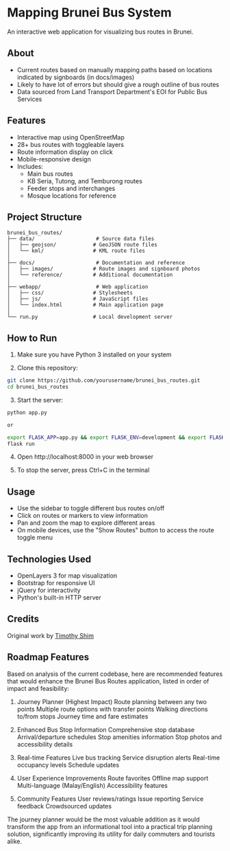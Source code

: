 # Mapping Brunei Bus System

An interactive web application for visualizing bus routes in Brunei.

## About

- Current routes based on manually mapping paths based on locations indicated by signboards (in docs/images)
- Likely to have lot of errors but should give a rough outline of bus routes
- Data sourced from Land Transport Department's EOI for Public Bus Services

## Features

- Interactive map using OpenStreetMap
- 28+ bus routes with toggleable layers
- Route information display on click
- Mobile-responsive design
- Includes:
  - Main bus routes
  - KB Seria, Tutong, and Temburong routes
  - Feeder stops and interchanges
  - Mosque locations for reference

## Project Structure

```
brunei_bus_routes/
├── data/                    # Source data files
│   ├── geojson/            # GeoJSON route files
│   └── kml/                # KML route files
│
├── docs/                    # Documentation and reference
│   ├── images/             # Route images and signboard photos
│   └── reference/          # Additional documentation
│
├── webapp/                  # Web application
│   ├── css/                # Stylesheets
│   ├── js/                 # JavaScript files
│   └── index.html          # Main application page
│
└── run.py                  # Local development server
```

## How to Run

1. Make sure you have Python 3 installed on your system

2. Clone this repository:

```bash
git clone https://github.com/yourusername/brunei_bus_routes.git
cd brunei_bus_routes
```

3. Start the server:

```bash
python app.py

or

export FLASK_APP=app.py && export FLASK_ENV=development && export FLASK_DEBUG=1 && flask run --host=0.0.0.0 --port=8000
flask run
```

4. Open http://localhost:8000 in your web browser

5. To stop the server, press Ctrl+C in the terminal

## Usage

- Use the sidebar to toggle different bus routes on/off
- Click on routes or markers to view information
- Pan and zoom the map to explore different areas
- On mobile devices, use the "Show Routes" button to access the route toggle menu

## Technologies Used

- OpenLayers 3 for map visualization
- Bootstrap for responsive UI
- jQuery for interactivity
- Python's built-in HTTP server

## Credits

Original work by [Timothy Shim](https://github.com/thewheat)

## Roadmap Features

Based on analysis of the current codebase, here are recommended features that would enhance the Brunei Bus Routes application, listed in order of impact and feasibility:

1. Journey Planner (Highest Impact)
   Route planning between any two points
   Multiple route options with transfer points
   Walking directions to/from stops
   Journey time and fare estimates

2. Enhanced Bus Stop Information
   Comprehensive stop database
   Arrival/departure schedules
   Stop amenities information
   Stop photos and accessibility details

3. Real-time Features
   Live bus tracking
   Service disruption alerts
   Real-time occupancy levels
   Schedule updates

4. User Experience Improvements
   Route favorites
   Offline map support
   Multi-language (Malay/English)
   Accessibility features

5. Community Features
   User reviews/ratings
   Issue reporting
   Service feedback
   Crowdsourced updates

The journey planner would be the most valuable addition as it would transform the app from an informational tool into a practical trip planning solution, significantly improving its utility for daily commuters and tourists alike.
